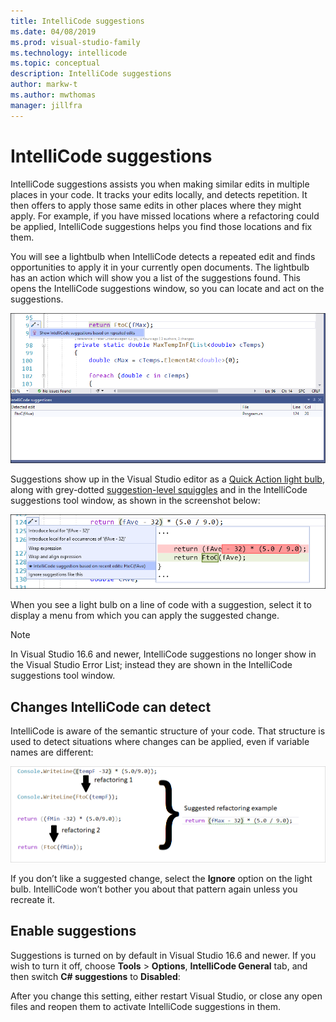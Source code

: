```yaml
---
title: IntelliCode suggestions
ms.date: 04/08/2019
ms.prod: visual-studio-family
ms.technology: intellicode
ms.topic: conceptual
description: IntelliCode suggestions
author: markw-t
ms.author: mwthomas
manager: jillfra
---
```

# IntelliCode suggestions 
IntelliCode suggestions assists you when making similar edits in multiple places in your code. It tracks your edits locally, and detects repetition. It then offers to apply those same edits in other places where they might apply. For example, if you have missed locations where a refactoring could be applied, IntelliCode suggestions helps you find those locations and fix them.

You will see a lightbulb when IntelliCode detects a repeated edit and finds opportunities to apply it in your currently open documents. The lightbulb has an action which will show you a list of the suggestions found. This opens the IntelliCode suggestions window, so you can locate and act on the suggestions.

![IntelliCode suggestions discovery](media/intellicode-suggestions-discovery-and-toolwindow.png)

Suggestions show up in the Visual Studio editor as a [Quick Action light bulb](/visualstudio/ide/quick-actions), along with grey-dotted [suggestion-level squiggles](/visualstudio/get-started/csharp/visual-studio-ide#popular-productivity-features) and in the IntelliCode suggestions tool window, as shown in the screenshot below:

![IntelliCode suggestions lightbulb](media/intellicode-suggestions-lightbulb.png)

When you see a light bulb on a line of code with a suggestion, select it to display a menu from which you can apply the suggested change.

> [!NOTE]
> In Visual Studio 16.6 and newer, IntelliCode suggestions no longer show in the Visual Studio Error List; instead they are shown in the IntelliCode suggestions tool window.

## Changes IntelliCode can detect
IntelliCode is aware of the semantic structure of your code. That structure is used to detect situations where changes can be applied, even if variable names are different:

![Illustration of suggestions showing how repeated edits lead to finding suggestions](media/refactorings-illustrated.png)

If you don’t like a suggested change, select the **Ignore** option on the light bulb. IntelliCode won’t bother you about that pattern again unless you recreate it.

## Enable suggestions
Suggestions is turned on by default in Visual Studio 16.6 and newer.
If you wish to turn it off, choose **Tools** > **Options**, **IntelliCode General** tab, and then switch **C# suggestions** to **Disabled**:

After you change this setting, either restart Visual Studio, or close any open files and reopen them to activate IntelliCode suggestions in them.
